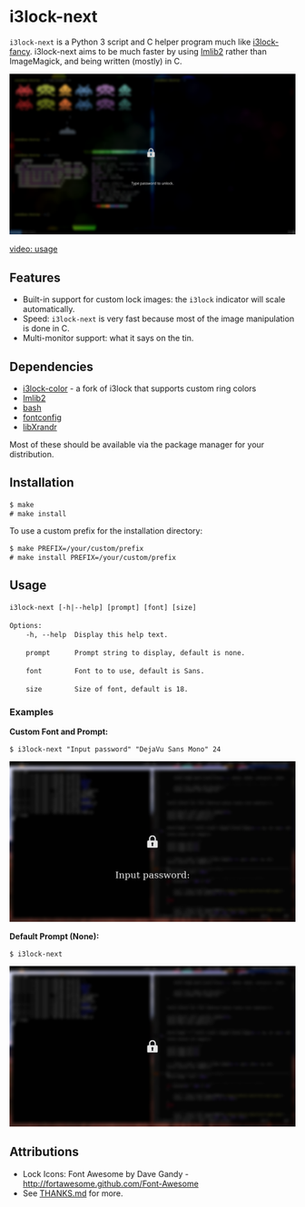 # i3lock-next

`i3lock-next` is a Python 3 script and C helper program much like [i3lock-fancy](https://github.com/meskarune/i3lock-fancy). i3lock-next aims to be much faster by using [Imlib2](https://docs.enlightenment.org/api/imlib2/html/index.html) rather than ImageMagick, and being written (mostly) in C.

![screenshot: main](media/screenshot-main.png)

[video: usage](media/video-usage.mkv)

## Features

- Built-in support for custom lock images: the `i3lock` indicator will scale automatically.
- Speed: `i3lock-next` is very fast because most of the image manipulation is done in C.
- Multi-monitor support: what it says on the tin.

## Dependencies

- [i3lock-color](https://github.com/chrjguill/i3lock-color) - a fork of i3lock that supports custom ring colors
- [Imlib2](https://docs.enlightenment.org/api/imlib2/html/)
- [bash](https://www.gnu.org/software/bash/)
- [fontconfig](https://www.freedesktop.org/wiki/Software/fontconfig/)
- [libXrandr](https://www.x.org/wiki/libraries/libxrandr/)

Most of these should be available via the package manager for your distribution.

## Installation

```
$ make
# make install
```

To use a custom prefix for the installation directory:

```
$ make PREFIX=/your/custom/prefix
# make install PREFIX=/your/custom/prefix
```

## Usage

```
i3lock-next [-h|--help] [prompt] [font] [size]

Options:
	-h, --help  Display this help text.

	prompt      Prompt string to display, default is none.

	font        Font to to use, default is Sans.

	size        Size of font, default is 18.
```

### Examples

**Custom Font and Prompt:**

```
$ i3lock-next "Input password" "DejaVu Sans Mono" 24
```

![screenshot: custom font and prompt](media/screenshot-custom.png)

**Default Prompt (None):**

```
$ i3lock-next
```

![screenshot: default font](media/screenshot-default.png)

## Attributions

- Lock Icons: Font Awesome by Dave Gandy - http://fortawesome.github.com/Font-Awesome
- See [THANKS.md](THANKS.md) for more.
